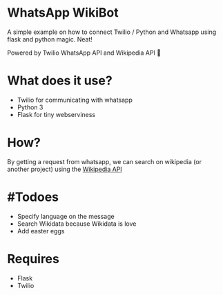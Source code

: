 WhatsApp WikiBot
=================

A simple example on how to connect Twilio / Python and Whatsapp using flask and python magic. Neat!


Powered by Twilio WhatsApp API and Wikipedia API 🤖

# What does it use?
* Twilio for communicating with whatsapp
* Python 3 
* Flask for tiny webserviness

# How?
By getting a request from whatsapp, we can search on wikipedia (or another project) using the [Wikipedia API](https://www.mediawiki.org/wiki/API:Main_page)

# #Todoes
* Specify language on the message
* Search Wikidata because Wikidata is love
* Add easter eggs

# Requires
* Flask
* Twilio